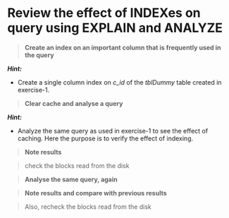 # Review the effect of INDEXes on query using EXPLAIN and ANALYZE

> **Create an index on an important column that is frequently used in the query**

***Hint:***
- Create a single column index on *c_id* of the *tblDummy* table created in exercise-1.

> **Clear cache and analyse a query** 

***Hint:***
- Analyze the same query as used in exercise-1 to see the effect of caching. Here the purpose is to verify the effect of indexing.

> **Note results**

> check the blocks read from the disk

> **Analyse the same query, again**

> **Note results and compare with previous results**

> Also, recheck the blocks read from the disk
